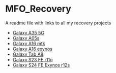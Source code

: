 # MFO_Recovery
A readme file with links to all my recovery projects

 - [Galaxy A35 5G](https://github.com/TNDRP/android_device_samsung_a35x)
 - [Galaxy A05s](https://github.com/galaxy-a05s/android_device_samsung_a05sxx)
 - [Galaxy A16 mtk](https://github.com/galaxy-a16/android_device_samsung_a16xm)
 - [Galaxy A16 exynos](https://github.com/galaxy-a16/android_device_samsung_a16x)
 - [Galaxy Tab A8](https://github.com/mfo-discontinued/android_device_samsung_gta8wifi)
 - [Galaxy S23 FE r11q](https://github.com/TNDRP/android_device_samsung_r11q)
 - [Galaxy S24 FE Exynos r12s]()
